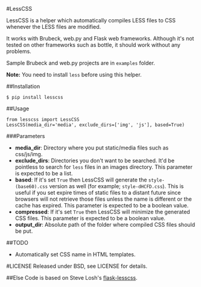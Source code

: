#LessCSS

LessCSS is a helper which automatically compiles LESS files to CSS whenever the LESS files are modified.

It works with Brubeck, web.py and Flask web frameworks. Although it's not tested on other frameworks such as bottle, it should work without any problems.

Sample Brubeck and web.py projects are in `examples` folder.

**Note:** You need to install `less` before using this helper.

##Installation

	$ pip install lesscss

##Usage

	from lesscss import LessCSS
	LessCSS(media_dir='media', exclude_dirs=['img', 'js'], based=True)

###Parameters

- **media_dir**: Directory where you put static/media files such as css/js/img.
- **exclude_dirs**: Directories you don't want to be searched. It'd be pointless to search for `less` files in an images directory. This parameter is expected to be a list.
- **based**: If it's set `True` then LessCSS will generate the `style-(base60).css` version as well (for example; `style-dHCFD.css`). This is useful if you set expire times of static files to a distant future since browsers will not retrieve those files unless the name is different or the cache has expired. This parameter is expected to be a boolean value.
- **compressed**: If it's set `True` then LessCSS will minimize the generated CSS files. This parameter is expected to be a boolean value.
- **output_dir**: Absolute path of the folder where compiled CSS files
should be put.


##TODO
- Automatically set CSS name in HTML templates.

#LICENSE
Released under BSD, see LICENSE for details.

##Else
Code is based on Steve Losh's [flask-lesscss](http://sjl.bitbucket.org/flask-lesscss/).
